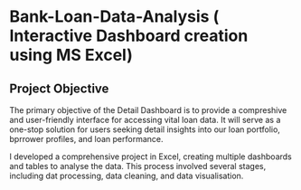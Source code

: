# Bank-Loan-Data-Analysis ( Interactive Dashboard creation using MS Excel)
## Project Objective
The primary objective of the Detail Dashboard is to provide a compreshive and user-friendly interface for accessing vital loan data. It will serve as a one-stop solution for users seeking detail insights into our loan portfolio, bprrower profiles, and loan performance.


I developed a comprehensive project in Excel, creating multiple dashboards and tables to analyse the data. This process involved several stages, including dat processing, data cleaning, and data visualisation.
